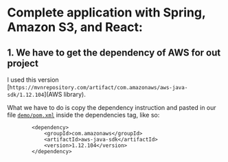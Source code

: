 #  Complete application with Spring, Amazon S3, and React:

## 1. We have to get the dependency of AWS for out project

I used this version [`https://mvnrepository.com/artifact/com.amazonaws/aws-java-sdk/1.12.104`](AWS library).

What we have to do is copy the dependency instruction and pasted in our file [`demo/pom.xml`](pom.xml) inside the dependencies tag, like so:

```
		<dependency>
			<groupId>com.amazonaws</groupId>
			<artifactId>aws-java-sdk</artifactId>
			<version>1.12.104</version>
		</dependency>

```
